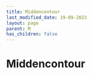 ```yaml
---
title: Middencontour
last_modified_date: 19-09-2023
layout: page
parent: M
has_children: false
---
```


Middencontour
=============

